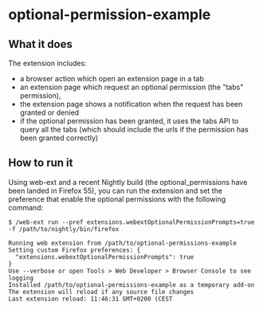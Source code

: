 # optional-permission-example

## What it does ##

The extension includes:

* a browser action which open an extension page in a tab
* an extension page which request an optional permission (the "tabs" permission),
* the extension page shows a notification when the request has been granted or denied
* if the optional permission has been granted, it uses the tabs API to query all the tabs
  (which should include the urls if the permission has been granted correctly)

## How to run it ##

Using web-ext and a recent Nightly build (the optional_permissions have been landed in Firefox 55),
you can run the extension and set the preference that enable the optional permissions with the
following command:

```
$ /web-ext run --pref extensions.webextOptionalPermissionPrompts=true -f /path/to/nightly/bin/firefox

Running web extension from /path/to/optional-permissions-example
Setting custom Firefox preferences: {
  "extensions.webextOptionalPermissionPrompts": true
}
Use --verbose or open Tools > Web Developer > Browser Console to see logging
Installed /path/to/optional-permissions-example as a temporary add-on
The extension will reload if any source file changes
Last extension reload: 11:46:31 GMT+0200 (CEST
```
